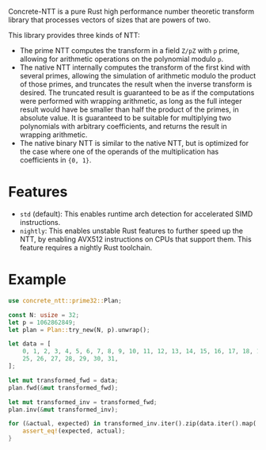 Concrete-NTT is a pure Rust high performance number theoretic transform library that processes
vectors of sizes that are powers of two.

This library provides three kinds of NTT:
- The prime NTT computes the transform in a field `Z/pZ` with `p` prime, allowing for
arithmetic operations on the polynomial modulo `p`.
- The native NTT internally computes the transform of the first kind with several primes,
allowing the simulation of arithmetic modulo the product of those primes, and truncates the
result when the inverse transform is desired. The truncated result is guaranteed to be as if
the computations were performed with wrapping arithmetic, as long as the full integer result
would have be smaller than half the product of the primes, in absolute value. It is guaranteed
to be suitable for multiplying two polynomials with arbitrary coefficients, and returns the
result in wrapping arithmetic.
- The native binary NTT is similar to the native NTT, but is optimized for the case where one
of the operands of the multiplication has coefficients in `{0, 1}`.

# Features

- `std` (default): This enables runtime arch detection for accelerated SIMD instructions.
- `nightly`: This enables unstable Rust features to further speed up the NTT, by enabling
AVX512 instructions on CPUs that support them. This feature requires a nightly Rust
toolchain.

# Example

```rust
use concrete_ntt::prime32::Plan;

const N: usize = 32;
let p = 1062862849;
let plan = Plan::try_new(N, p).unwrap();

let data = [
    0, 1, 2, 3, 4, 5, 6, 7, 8, 9, 10, 11, 12, 13, 14, 15, 16, 17, 18, 19, 20, 21, 22, 23, 24,
    25, 26, 27, 28, 29, 30, 31,
];

let mut transformed_fwd = data;
plan.fwd(&mut transformed_fwd);

let mut transformed_inv = transformed_fwd;
plan.inv(&mut transformed_inv);

for (&actual, expected) in transformed_inv.iter().zip(data.iter().map(|x| x * N as u32)) {
    assert_eq!(expected, actual);
}
```
